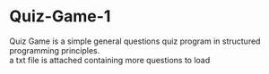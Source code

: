 # Quiz-Game-1
Quiz Game is a simple general questions quiz program in structured programming principles.  
a txt file is attached containing more questions to load  
